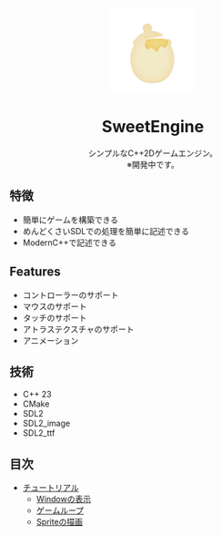 <div align="center">

<img src="./asset/icon.svg" width="150px">

# SweetEngine
シンプルなC++2Dゲームエンジン。  
※開発中です。

</div>

## 特徴
* 簡単にゲームを構築できる
* めんどくさいSDLでの処理を簡単に記述できる
* ModernC++で記述できる

## Features
* コントローラーのサポート
* マウスのサポート
* タッチのサポート
* アトラステクスチャのサポート
* アニメーション

## 技術
* C++ 23
* CMake
* SDL2
* SDL2_image
* SDL2_ttf

## 目次
- [チュートリアル](./doc/tutorial "チュートリアル")
    - [Windowの表示](./doc/tutorial/open_window.md "Windowの表示")
    - [ゲームループ](./doc/tutorial/game_loop.md "ゲームループ")
    - [Spriteの描画](./doc/tutorial/sprite.md "Spriteの描画")
